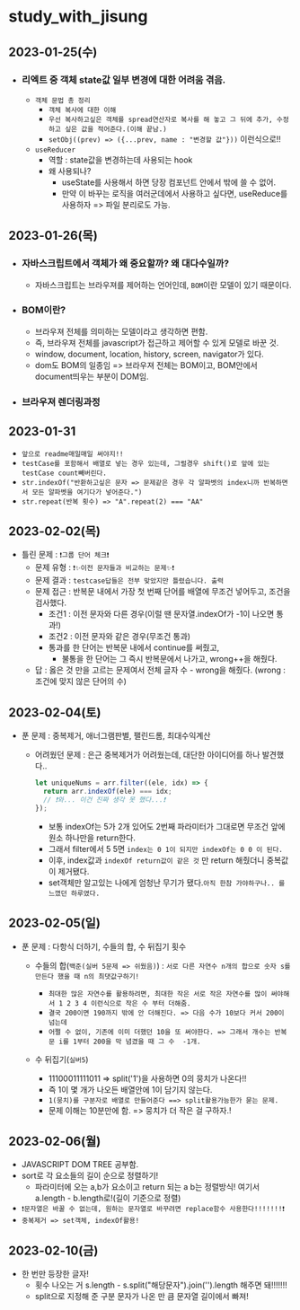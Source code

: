# study_with_jisung

## 2023-01-25(수)

- ### 리엑트 중 객체 state값 일부 변경에 대한 어려움 겪음.
  - `객체 문법 총 정리`
    - `객체 복사에 대한 이해`
    - `우선 복사하고싶은 객체를 spread연산자로 복사를 해 놓고 그 뒤에 추가, 수정하고 싶은 값을 적어준다.(이해 끝남.)`
    - `setObj((prev) => ({...prev, name : "변경할 값"}))` 이런식으로!!
  - `useReducer`
    - 역할 : state값을 변경하는데 사용되는 hook
    - 왜 사용되나?
      - useState를 사용해서 하면 당장 컴포넌트 안에서 밖에 쓸 수 없어.
      - 만약 이 바꾸는 로직을 여러군데에서 사용하고 싶다면, useReduce를 사용하자 => 파일 분리로도 가능.

## 2023-01-26(목)

- ### 자바스크립트에서 객체가 왜 중요할까? 왜 대다수일까?

  - 자바스크립트는 브라우져를 제어하는 언어인데, `BOM`이란 모델이 있기 때문이다.

- ### BOM이란?

  - 브라우져 전체를 의미하는 모델이라고 생각하면 편함.
  - 즉, 브라우져 전체를 javascript가 접근하고 제어할 수 있게 모델로 바꾼 것.
  - window, document, location, history, screen, navigator가 있다.
  - dom도 BOM의 일종임 => 브라우져 전체는 BOM이고, BOM안에서 document띄우는 부분이 DOM임.

- ### 브라우져 렌더링과정

## 2023-01-31

- `앞으로 readme매일매일 써야지!!`
- `testCase를 포함해서 배열로 넣는 경우 있는데, 그럴경우 shift()로 앞에 있는 testCase count빼버린다.`
- `str.indexOf("반환하고싶은 문자 => 문제같은 경우 각 알파벳의 index니까 반복하면서 모든 알파벳을 여기다가 넣어준다.")`
- `str.repeat(반복 횟수) => "A".repeat(2) === "AA"`

## 2023-02-02(목)

- 틀린 문제 : `❗️그룹 단어 체크❗️`
  - 문제 유형 : `❗️✨이전 문자들과 비교하는 문제✨❗️`
  - 문제 결과 : `testcase답들은 전부 맞았지만 틀렸습니다. 출력`
  - 문제 접근 : 반복문 내에서 가장 첫 번째 단어를 배열에 무조건 넣어두고, 조건을 검사했다.
    - 조건1 : 이전 문자와 다른 경우(이럴 땐 문자열.indexOf가 -1이 나오면 통과!)
    - 조건2 : 이전 문자와 같은 경우(무조건 통과)
    - 통과를 한 단어는 반복문 내에서 continue를 써줬고,
      - 불통을 한 단어는 그 즉시 반복문에서 나가고, wrong++을 해줬다.
  - 답 : 옳은 것 만을 고르는 문제여서 전체 글자 수 - wrong을 해줬다. (wrong : 조건에 맞지 않은 단어의 수)

## 2023-02-04(토)

- 푼 문제 : 중복제거, 애너그램판별, 팰린드롬, 최대수익계산

  - 어려웠던 문제 : 은근 중복제거가 어려웠는데, 대단한 아이디어를 하나 발견했다..

    ```javascript
    let uniqueNums = arr.filter((ele, idx) => {
      return arr.indexOf(ele) === idx;
      // ❗️와... 이건 진짜 생각 못 했다...❗️
    });
    ```

    - 보통 indexOf는 5가 2개 있어도 2번째 파라미터가 그대로면 무조건 앞에 원소 하나만을 return한다.
    - 그래서 filter에서 5 5면 `index는 0 1이 되지만 indexOf는 0 0 이 된다.`
    - 이후, index값과 `indexOf return값이 같은 것` 만 return 해줬더니 중복값이 제거됐다.
    - set객체만 알고있는 나에게 엄청난 무기가 됐다.`아직 한참 가야하구나.. 를 느꼈던 하루였다.`

## 2023-02-05(일)

- 푼 문제 : 다항식 더하기, 수들의 합, 수 뒤집기 횟수

  - 수들의 합(`백준(실버 5문제 => 쉬웠음)`) : `서로 다른 자연수 n개의 합으로 숫자 s를 만든다 했을 때 n의 최댓값구하기!`

    - `최대한 많은 자연수를 활용하려면, 최대한 작은 서로 작은 자연수를 많이 써야해서 1 2 3 4 이런식으로 작은 수 부터 더해줌.`
    - `결국 200이면 190까지 밖에 안 더해진다. => 다음 수가 10보다 커서 200이 넘는데`
    - `어쩔 수 없이, 기존에 이미 더했던 10을 또 써야한다. => 그래서 개수는 반복문 i를 1부터 200을 막 념겼을 때 그 수  -1개.`

  - 수 뒤집기(`실버5`)
    - 11100011111011 => split('1')을 사용하면 0의 뭉치가 나온다!!
    - 즉 1이 몇 개가 나오든 배열안에 1이 담기지 않는다.
    - `1(뭉치)를 구분자로 배열로 만들어준다 ==> split활용가능한가 묻는 문제.`
    - 문제 이해는 10분만에 함. => 뭉치가 더 작은 걸 구하자.!

## 2023-02-06(월)

- JAVASCRIPT DOM TREE 공부함.
- sort로 각 요소들의 길이 순으로 정렬하기!
  - 파라미터에 오는 a,b가 요소이고 return 되는 a b는 정렬방식! 여기서 a.length - b.length로!(길이 기준으로 정렬)
- `❗️문자열은 바꿀 수 없는데, 원하는 문자열로 바꾸려면 replace함수 사용한다!!!!!!!❗️`
- `중복제거 => set객체, indexOf활용!`

## 2023-02-10(금)

- 한 번만 등장한 글자!
  - 횟수 나오는 거 s.length - s.split("해당문자").join('').length 해주면 돼!!!!!!!
  - split으로 지정해 준 구분 문자가 나온 만 큼 문자열 길이에서 빠져!
